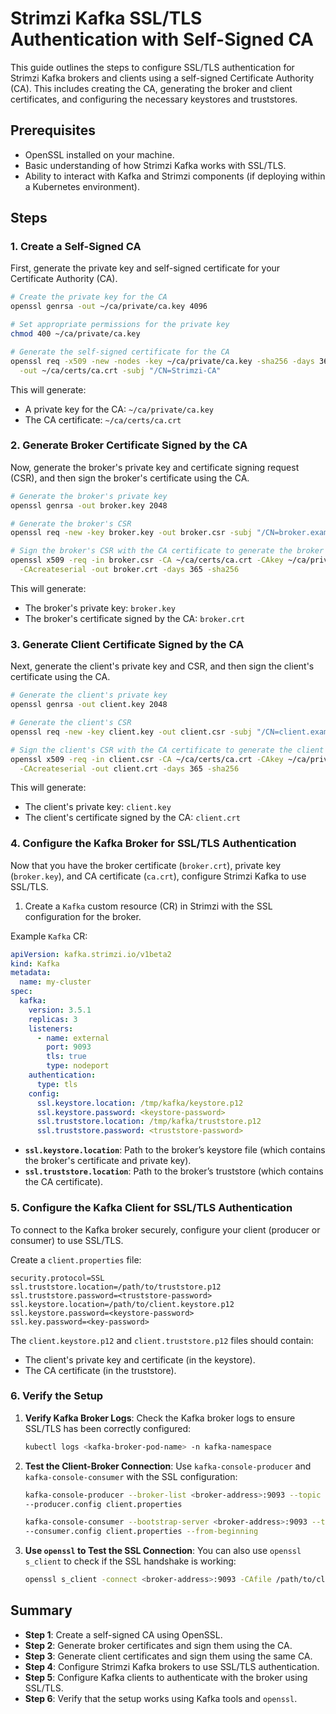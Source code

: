 # Strimzi Kafka SSL/TLS Authentication with Self-Signed CA

This guide outlines the steps to configure SSL/TLS authentication for Strimzi Kafka brokers and clients using a self-signed Certificate Authority (CA). This includes creating the CA, generating the broker and client certificates, and configuring the necessary keystores and truststores.

## Prerequisites
- OpenSSL installed on your machine.
- Basic understanding of how Strimzi Kafka works with SSL/TLS.
- Ability to interact with Kafka and Strimzi components (if deploying within a Kubernetes environment).

## Steps

### 1. **Create a Self-Signed CA**

First, generate the private key and self-signed certificate for your Certificate Authority (CA).

```bash
# Create the private key for the CA
openssl genrsa -out ~/ca/private/ca.key 4096

# Set appropriate permissions for the private key
chmod 400 ~/ca/private/ca.key

# Generate the self-signed certificate for the CA
openssl req -x509 -new -nodes -key ~/ca/private/ca.key -sha256 -days 3650 \
  -out ~/ca/certs/ca.crt -subj "/CN=Strimzi-CA"
```

This will generate:
- A private key for the CA: `~/ca/private/ca.key`
- The CA certificate: `~/ca/certs/ca.crt`

### 2. **Generate Broker Certificate Signed by the CA**

Now, generate the broker's private key and certificate signing request (CSR), and then sign the broker's certificate using the CA.

```bash
# Generate the broker's private key
openssl genrsa -out broker.key 2048

# Generate the broker's CSR
openssl req -new -key broker.key -out broker.csr -subj "/CN=broker.example.com"

# Sign the broker's CSR with the CA certificate to generate the broker's certificate
openssl x509 -req -in broker.csr -CA ~/ca/certs/ca.crt -CAkey ~/ca/private/ca.key \
  -CAcreateserial -out broker.crt -days 365 -sha256
```

This will generate:
- The broker's private key: `broker.key`
- The broker's certificate signed by the CA: `broker.crt`

### 3. **Generate Client Certificate Signed by the CA**

Next, generate the client's private key and CSR, and then sign the client's certificate using the CA.

```bash
# Generate the client's private key
openssl genrsa -out client.key 2048

# Generate the client's CSR
openssl req -new -key client.key -out client.csr -subj "/CN=client.example.com"

# Sign the client's CSR with the CA certificate to generate the client's certificate
openssl x509 -req -in client.csr -CA ~/ca/certs/ca.crt -CAkey ~/ca/private/ca.key \
  -CAcreateserial -out client.crt -days 365 -sha256
```

This will generate:
- The client's private key: `client.key`
- The client's certificate signed by the CA: `client.crt`

### 4. **Configure the Kafka Broker for SSL/TLS Authentication**

Now that you have the broker certificate (`broker.crt`), private key (`broker.key`), and CA certificate (`ca.crt`), configure Strimzi Kafka to use SSL/TLS.

1. Create a `Kafka` custom resource (CR) in Strimzi with the SSL configuration for the broker.

Example `Kafka` CR:

```yaml
apiVersion: kafka.strimzi.io/v1beta2
kind: Kafka
metadata:
  name: my-cluster
spec:
  kafka:
    version: 3.5.1
    replicas: 3
    listeners:
      - name: external
        port: 9093
        tls: true
        type: nodeport
    authentication:
      type: tls
    config:
      ssl.keystore.location: /tmp/kafka/keystore.p12
      ssl.keystore.password: <keystore-password>
      ssl.truststore.location: /tmp/kafka/truststore.p12
      ssl.truststore.password: <truststore-password>
```

- **`ssl.keystore.location`**: Path to the broker’s keystore file (which contains the broker's certificate and private key).
- **`ssl.truststore.location`**: Path to the broker’s truststore (which contains the CA certificate).

### 5. **Configure the Kafka Client for SSL/TLS Authentication**

To connect to the Kafka broker securely, configure your client (producer or consumer) to use SSL/TLS.

Create a `client.properties` file:

```properties
security.protocol=SSL
ssl.truststore.location=/path/to/truststore.p12
ssl.truststore.password=<truststore-password>
ssl.keystore.location=/path/to/client.keystore.p12
ssl.keystore.password=<keystore-password>
ssl.key.password=<key-password>
```

The `client.keystore.p12` and `client.truststore.p12` files should contain:
- The client's private key and certificate (in the keystore).
- The CA certificate (in the truststore).

### 6. **Verify the Setup**

1. **Verify Kafka Broker Logs**:
   Check the Kafka broker logs to ensure SSL/TLS has been correctly configured:
   ```bash
   kubectl logs <kafka-broker-pod-name> -n kafka-namespace
   ```

2. **Test the Client-Broker Connection**:
   Use `kafka-console-producer` and `kafka-console-consumer` with the SSL configuration:

   ```bash
   kafka-console-producer --broker-list <broker-address>:9093 --topic test-topic \
   --producer.config client.properties
   ```

   ```bash
   kafka-console-consumer --bootstrap-server <broker-address>:9093 --topic test-topic \
   --consumer.config client.properties --from-beginning
   ```

3. **Use `openssl` to Test the SSL Connection**:
   You can also use `openssl s_client` to check if the SSL handshake is working:
   ```bash
   openssl s_client -connect <broker-address>:9093 -CAfile /path/to/client-ca.crt
   ```

## Summary

- **Step 1**: Create a self-signed CA using OpenSSL.
- **Step 2**: Generate broker certificates and sign them using the CA.
- **Step 3**: Generate client certificates and sign them using the same CA.
- **Step 4**: Configure Strimzi Kafka brokers to use SSL/TLS authentication.
- **Step 5**: Configure Kafka clients to authenticate with the broker using SSL/TLS.
- **Step 6**: Verify that the setup works using Kafka tools and `openssl`.

